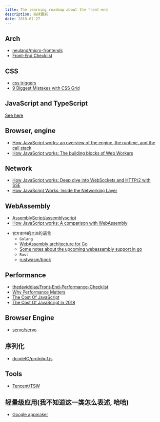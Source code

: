 ```yaml
---
title: The learning roadmap about the front-end
description: 持续更新
date: 2018-07-27
---
```


## Arch

* [neuland/micro-frontends](https://github.com/neuland/micro-frontends)
* [Front-End Checklist](https://github.com/thedaviddias/Front-End-Checklist)

## CSS

* [css triggers](https://csstriggers.com)
* [9 Biggest Mistakes with CSS Grid](https://hacks.mozilla.org/2018/07/9-biggest-mistakes-with-css-grid)

## JavaScript and TypeScript

[See here](the-learning-roadmap-about-the-language.md)

## Browser, engine

- [How JavaScript works: an overview of the engine, the runtime, and the call stack](https://blog.sessionstack.com/how-does-javascript-actually-work-part-1-b0bacc073cf)
- [How JavaScript works: The building blocks of Web Workers](https://blog.sessionstack.com/how-javascript-works-the-building-blocks-of-web-workers-5-cases-when-you-should-use-them-a547c0757f6a)

## Network

- [How JavaScript works: Deep dive into WebSockets and HTTP/2 with SSE](https://blog.sessionstack.com/how-javascript-works-deep-dive-into-websockets-and-http-2-with-sse-how-to-pick-the-right-path-584e6b8e3bf7)
- [How JavaScript Works: Inside the Networking Layer](https://blog.sessionstack.com/how-javascript-works-inside-the-networking-layer-how-to-optimize-its-performance-and-security-f71b7414d34c)

## WebAssembly

- [AssemblyScript/assemblyscript](https://github.com/AssemblyScript/assemblyscript)
- [How JavaScript works: A comparison with WebAssembly](https://blog.sessionstack.com/how-javascript-works-a-comparison-with-webassembly-why-in-certain-cases-its-better-to-use-it-d80945172d79)


* `官方支持`的`主流`的语言
  - `Golang`
  - [WebAssembly architecture for Go](https://docs.google.com/document/d/131vjr4DH6JFnb-blm_uRdaC0_Nv3OUwjEY5qVCxCup4)
  - [Some notes about the upcoming webassembly support in go](https://blog.owulveryck.info/2018/06/08/some-notes-about-the-upcoming-webassembly-support-in-go.html)
  - `Rust`
  - [rustwasm/book](https://github.com/rustwasm/book)

## Performance

- [thedaviddias/Front-End-Performance-Checklist](https://github.com/thedaviddias/Front-End-Performance-Checklist)
- [Why Performance Matters](https://developers.google.com/web/fundamentals/performance/why-performance-matters)
- [The Cost Of JavaScript](https://medium.com/dev-channel/the-cost-of-javascript-84009f51e99e)
- [The Cost Of JavaScript In 2018](https://medium.com/@addyosmani/the-cost-of-javascript-in-2018-7d8950fbb5d4)

## Browser Engine

- [servo/servo](https://github.com/servo/servo)

## 序列化

- [dcodeIO/protobuf.js](https://github.com/dcodeIO/protobuf.js)

## Tools

- [Tencent/TSW](https://github.com/Tencent/TSW)

## 轻量级应用(我不知道这一类怎么表述, 哈哈)

- [Google appmaker](https://developers.google.com/appmaker)
